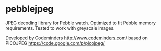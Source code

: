 pebblejpeg
==========

JPEG decoding library for Pebble watch. Optimized to fit Pebble memory
requirements. Tested to work with greyscale images.

Developed by Codeminders http://www.codeminders.com/ based on
PICOJPEG https://code.google.com/p/picojpeg/

